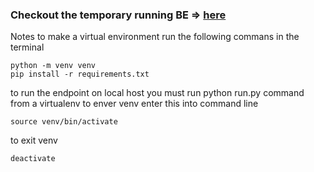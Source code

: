 ### Checkout the temporary running BE => [here](https://github.com/whitneykidd/lono-be)

Notes to make a virtual environment
run the following commans in the terminal
```
python -m venv venv
pip install -r requirements.txt
```
to run the endpoint on local host you must run python run.py command from a virtualenv
to enver venv enter this into command line
```
source venv/bin/activate
```

to exit venv
```
deactivate 
```
